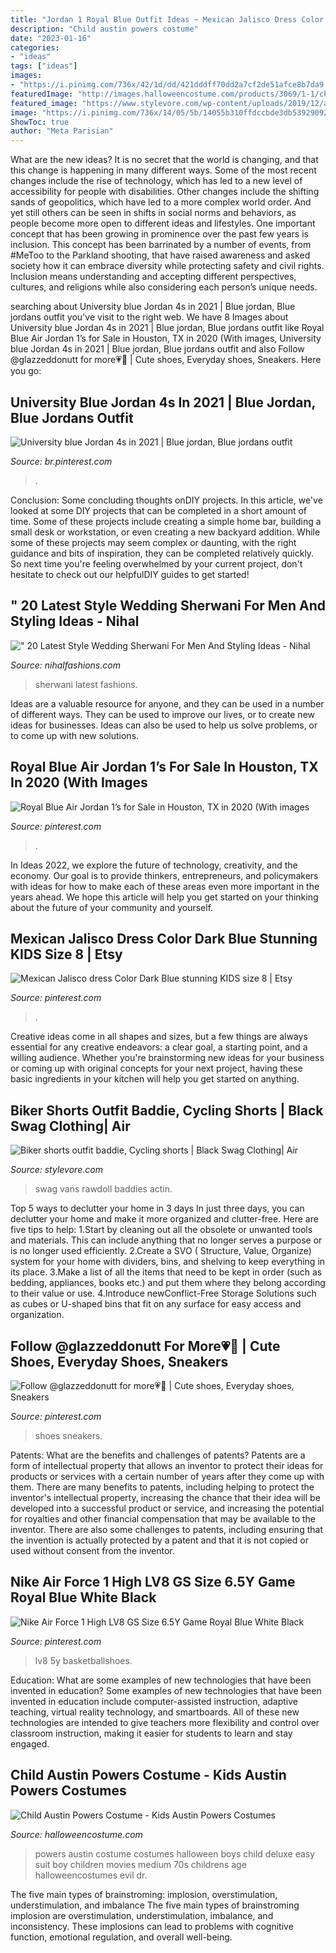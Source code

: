 ```yaml
---
title: "Jordan 1 Royal Blue Outfit Ideas ~ Mexican Jalisco Dress Color Dark Blue Stunning Kids Size 8"
description: "Child austin powers costume"
date: "2023-01-16"
categories:
- "ideas"
tags: ["ideas"]
images:
- "https://i.pinimg.com/736x/42/1d/dd/421dddff70dd2a7cf2de51afce8b7da9.jpg"
featuredImage: "http://images.halloweencostume.com/products/3069/1-1/child-austin-powers-costume.jpg"
featured_image: "https://www.stylevore.com/wp-content/uploads/2019/12/abbd6c8dbbcf719025573e32b483442b.jpg"
image: "https://i.pinimg.com/736x/14/05/5b/14055b310ffdccbde3db539290924373.jpg"
ShowToc: true
author: "Meta Parisian"
---
```



What are the new ideas?
It is no secret that the world is changing, and that this change is happening in many different ways. Some of the most recent changes include the rise of technology, which has led to a new level of accessibility for people with disabilities. Other changes include the shifting sands of geopolitics, which have led to a more complex world order. And yet still others can be seen in shifts in social norms and behaviors, as people become more open to different ideas and lifestyles.
One important concept that has been growing in prominence over the past few years is inclusion. This concept has been barrinated by a number of events, from #MeToo to the Parkland shooting, that have raised awareness and asked society how it can embrace diversity while protecting safety and civil rights. Inclusion means understanding and accepting different perspectives, cultures, and religions while also considering each person’s unique needs.

	

		
searching about University blue Jordan 4s in 2021 | Blue jordan, Blue jordans outfit you've visit to the right web. We have 8 Images about University blue Jordan 4s in 2021 | Blue jordan, Blue jordans outfit like Royal Blue Air Jordan 1’s for Sale in Houston, TX in 2020 (With images, University blue Jordan 4s in 2021 | Blue jordan, Blue jordans outfit and also Follow @glazzeddonutt for more💗💍 | Cute shoes, Everyday shoes, Sneakers. Here you go:
		
    
## University Blue Jordan 4s In 2021 | Blue Jordan, Blue Jordans Outfit

<img loading=lazy src="https://i.pinimg.com/736x/f2/2b/73/f22b73fba612be4cf3e969db7e17f1ce.jpg" onerror="this.onerror=null;this.src='https://tse2.mm.bing.net/th?id=OIP.KfkvTng4UWkijZpU6iVVaQHaJ3&amp;pid=15.1';" alt="University blue Jordan 4s in 2021 | Blue jordan, Blue jordans outfit">

_Source: br.pinterest.com_

>. 

	

Conclusion: Some concluding thoughts onDIY projects.
In this article, we've looked at some DIY projects that can be completed in a short amount of time. Some of these projects include creating a simple home bar, building a small desk or workstation, or even creating a new backyard addition. While some of these projects may seem complex or daunting, with the right guidance and bits of inspiration, they can be completed relatively quickly. So next time you're feeling overwhelmed by your current project, don't hesitate to check out our helpfulDIY guides to get started!

    
## &quot; 20 Latest Style Wedding Sherwani For Men And Styling Ideas - Nihal

<img loading=lazy src="https://www.nihalfashions.com/blog/wp-content/uploads/2016/12/13.jpg" onerror="this.onerror=null;this.src='https://tse3.mm.bing.net/th?id=OIP.tYCpwvAnMwiQGozORYc1WQHaLH&amp;pid=15.1';" alt="&quot; 20 Latest Style Wedding Sherwani For Men And Styling Ideas - Nihal">

_Source: nihalfashions.com_

>sherwani latest fashions. 

	

Ideas are a valuable resource for anyone, and they can be used in a number of different ways. They can be used to improve our lives, or to create new ideas for businesses. Ideas can also be used to help us solve problems, or to come up with new solutions.

    
## Royal Blue Air Jordan 1’s For Sale In Houston, TX In 2020 (With Images

<img loading=lazy src="https://i.pinimg.com/736x/d5/e9/97/d5e997716869dd64ae011c0f19b684d0.jpg" onerror="this.onerror=null;this.src='https://tse4.mm.bing.net/th?id=OIP.S6zcmzHrB_u9YRxh9J6-RQHaOt&amp;pid=15.1';" alt="Royal Blue Air Jordan 1’s for Sale in Houston, TX in 2020 (With images">

_Source: pinterest.com_

>. 

	

In Ideas 2022, we explore the future of technology, creativity, and the economy. Our goal is to provide thinkers, entrepreneurs, and policymakers with ideas for how to make each of these areas even more important in the years ahead. We hope this article will help you get started on your thinking about the future of your community and yourself.

    
## Mexican Jalisco Dress Color Dark Blue Stunning KIDS Size 8 | Etsy

<img loading=lazy src="https://i.pinimg.com/736x/42/1d/dd/421dddff70dd2a7cf2de51afce8b7da9.jpg" onerror="this.onerror=null;this.src='https://tse3.mm.bing.net/th?id=OIP.FICkzkPWQlU0vyardlAR6wHaJ3&amp;pid=15.1';" alt="Mexican Jalisco dress Color Dark Blue stunning KIDS size 8 | Etsy">

_Source: pinterest.com_

>. 

	

Creative ideas come in all shapes and sizes, but a few things are always essential for any creative endeavors: a clear goal, a starting point, and a willing audience. Whether you're brainstorming new ideas for your business or coming up with original concepts for your next project, having these basic ingredients in your kitchen will help you get started on anything.

    
## Biker Shorts Outfit Baddie, Cycling Shorts | Black Swag Clothing| Air

<img loading=lazy src="https://www.stylevore.com/wp-content/uploads/2019/12/abbd6c8dbbcf719025573e32b483442b.jpg" onerror="this.onerror=null;this.src='https://tse2.mm.bing.net/th?id=OIP.Qp-IceR5EyGGW6EyUUV-UAHaJO&amp;pid=15.1';" alt="Biker shorts outfit baddie, Cycling shorts | Black Swag Clothing| Air">

_Source: stylevore.com_

>swag vans rawdoll baddies actin. 

	

Top 5 ways to declutter your home in 3 days
In just three days, you can declutter your home and make it more organized and clutter-free. Here are five tips to help:
1.Start by cleaning out all the obsolete or unwanted tools and materials. This can include anything that no longer serves a purpose or is no longer used efficiently.
2.Create a SVO ( Structure, Value, Organize) system for your home with dividers, bins, and shelving to keep everything in its place.
3.Make a list of all the items that need to be kept in order (such as bedding, appliances, books etc.) and put them where they belong according to their value or use.
4.Introduce newConflict-Free Storage Solutions such as cubes or U-shaped bins that fit on any surface for easy access and organization.      
    
## Follow @glazzeddonutt For More💗💍 | Cute Shoes, Everyday Shoes, Sneakers

<img loading=lazy src="https://i.pinimg.com/736x/14/05/5b/14055b310ffdccbde3db539290924373.jpg" onerror="this.onerror=null;this.src='https://tse4.mm.bing.net/th?id=OIP.TBSSZz3af394Wge81_t__wHaND&amp;pid=15.1';" alt="Follow @glazzeddonutt for more💗💍 | Cute shoes, Everyday shoes, Sneakers">

_Source: pinterest.com_

>shoes sneakers. 

	

Patents: What are the benefits and challenges of patents?
Patents are a form of intellectual property that allows an inventor to protect their ideas for products or services with a certain number of years after they come up with them. There are many benefits to patents, including helping to protect the inventor's intellectual property, increasing the chance that their idea will be developed into a successful product or service, and increasing the potential for royalties and other financial compensation that may be available to the inventor. There are also some challenges to patents, including ensuring that the invention is actually protected by a patent and that it is not copied or used without consent from the inventor.

    
## Nike Air Force 1 High LV8 GS Size 6.5Y Game Royal Blue White Black

<img loading=lazy src="https://i.pinimg.com/736x/c9/1d/be/c91dbe8d062b27b0717b0d997e3516a8.jpg" onerror="this.onerror=null;this.src='https://tse1.mm.bing.net/th?id=OIP.N2NVSUhyJqjU5EmGjrXUQAHaHC&amp;pid=15.1';" alt="Nike Air Force 1 High LV8 GS Size 6.5Y Game Royal Blue White Black">

_Source: pinterest.com_

>lv8 5y basketballshoes. 

	

Education: What are some examples of new technologies that have been invented in education?
Some examples of new technologies that have been invented in education include computer-assisted instruction, adaptive teaching, virtual reality technology, and smartboards. All of these new technologies are intended to give teachers more flexibility and control over classroom instruction, making it easier for students to learn and stay engaged.

    
## Child Austin Powers Costume - Kids Austin Powers Costumes

<img loading=lazy src="http://images.halloweencostume.com/products/3069/1-1/child-austin-powers-costume.jpg" onerror="this.onerror=null;this.src='https://tse3.mm.bing.net/th?id=OIP.vXxxAzJJUgGVOe_N0-m4eAHaKl&amp;pid=15.1';" alt="Child Austin Powers Costume - Kids Austin Powers Costumes">

_Source: halloweencostume.com_

>powers austin costume costumes halloween boys child deluxe easy suit boy children movies medium 70s childrens age halloweencostumes evil dr. 

	

The five main types of brainstroming: implosion, overstimulation, understimulation, and imbalance
The five main types of brainstroming implosion are overstimulation, understimulation, imbalance, and inconsistency. These implosions can lead to problems with cognitive function, emotional regulation, and overall well-being.

